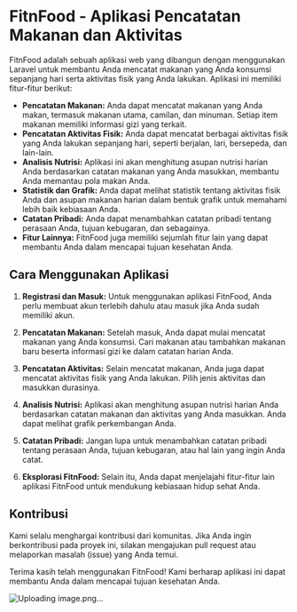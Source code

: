 # FitnFood - Aplikasi Pencatatan Makanan dan Aktivitas

FitnFood adalah sebuah aplikasi web yang dibangun dengan menggunakan Laravel untuk membantu Anda mencatat makanan yang Anda konsumsi sepanjang hari serta aktivitas fisik yang Anda lakukan. Aplikasi ini memiliki fitur-fitur berikut:

- **Pencatatan Makanan:** Anda dapat mencatat makanan yang Anda makan, termasuk makanan utama, camilan, dan minuman. Setiap item makanan memiliki informasi gizi yang terkait.
- **Pencatatan Aktivitas Fisik:** Anda dapat mencatat berbagai aktivitas fisik yang Anda lakukan sepanjang hari, seperti berjalan, lari, bersepeda, dan lain-lain.
- **Analisis Nutrisi:** Aplikasi ini akan menghitung asupan nutrisi harian Anda berdasarkan catatan makanan yang Anda masukkan, membantu Anda memantau pola makan Anda.
- **Statistik dan Grafik:** Anda dapat melihat statistik tentang aktivitas fisik Anda dan asupan makanan harian dalam bentuk grafik untuk memahami lebih baik kebiasaan Anda.
- **Catatan Pribadi:** Anda dapat menambahkan catatan pribadi tentang perasaan Anda, tujuan kebugaran, dan sebagainya.
- **Fitur Lainnya:** FitnFood juga memiliki sejumlah fitur lain yang dapat membantu Anda dalam mencapai tujuan kesehatan Anda.

## Cara Menggunakan Aplikasi

1. **Registrasi dan Masuk:** Untuk menggunakan aplikasi FitnFood, Anda perlu membuat akun terlebih dahulu atau masuk jika Anda sudah memiliki akun.

2. **Pencatatan Makanan:** Setelah masuk, Anda dapat mulai mencatat makanan yang Anda konsumsi. Cari makanan atau tambahkan makanan baru beserta informasi gizi ke dalam catatan harian Anda.

3. **Pencatatan Aktivitas:** Selain mencatat makanan, Anda juga dapat mencatat aktivitas fisik yang Anda lakukan. Pilih jenis aktivitas dan masukkan durasinya.

4. **Analisis Nutrisi:** Aplikasi akan menghitung asupan nutrisi harian Anda berdasarkan catatan makanan dan aktivitas yang Anda masukkan. Anda dapat melihat grafik perkembangan Anda.

5. **Catatan Pribadi:** Jangan lupa untuk menambahkan catatan pribadi tentang perasaan Anda, tujuan kebugaran, atau hal lain yang ingin Anda catat.

6. **Eksplorasi FitnFood:** Selain itu, Anda dapat menjelajahi fitur-fitur lain aplikasi FitnFood untuk mendukung kebiasaan hidup sehat Anda.

## Kontribusi

Kami selalu menghargai kontribusi dari komunitas. Jika Anda ingin berkontribusi pada proyek ini, silakan mengajukan pull request atau melaporkan masalah (issue) yang Anda temui.

Terima kasih telah menggunakan FitnFood! Kami berharap aplikasi ini dapat membantu Anda dalam mencapai tujuan kesehatan Anda.

![Uploading image.png…]()




